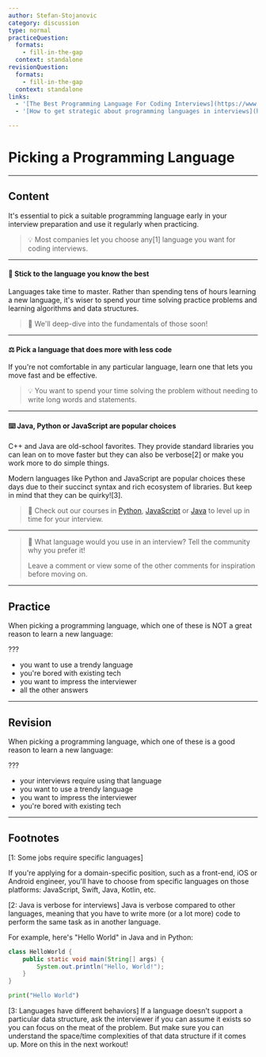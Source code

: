 ```yaml
---
author: Stefan-Stojanovic
category: discussion
type: normal
practiceQuestion:
  formats:
    - fill-in-the-gap
  context: standalone
revisionQuestion:
  formats:
    - fill-in-the-gap
  context: standalone
links:
  - '[The Best Programming Language For Coding Interviews](https://www.youtube.com/watch?v=kYpxolRkaSo){video}'
  - '[How to get strategic about programming languages in interviews](https://triplebyte.com/blog/you-must-choose-wisely-how-to-get-strategic-about-programming-languages-in-interviews){article}'

---
```


# Picking a Programming Language

---
## Content

It's essential to pick a suitable programming language early in your interview preparation and use it regularly when practicing.

> 💡 Most companies let you choose any[1] language you want for coding interviews.

---

#### 🧠 Stick to the language you know the best

Languages take time to master. Rather than spending tens of hours learning a new language, it's wiser to spend your time solving practice problems and learning algorithms and data structures.

> 📣 We'll deep-dive into the fundamentals of those soon!

---

#### ⚖️ Pick a language that does more with less code

If you're not comfortable in any particular language, learn one that lets you move fast and be effective.

> 💡 You want to spend your time solving the problem without needing to write long words and statements.

---

#### ⌨️ Java, Python or JavaScript are popular choices

C++ and Java are old-school favorites. They provide standard libraries you can lean on to move faster but they can also be verbose[2] or make you work more to do simple things.

Modern languages like Python and JavaScript are popular choices these days due to their succinct syntax and rich ecosystem of libraries. But keep in mind that they can be quirky![3].

> 🌟 Check out our courses in [Python](https://app.enki.com/skill/python), [JavaScript](https://app.enki.com/skill/javascript) or [Java](https://app.enki.com/skill/java) to level up in time for your interview.

---

> 💬 What language would you use in an interview? Tell the community why you prefer it!
>
> Leave a comment or view some of the other comments for inspiration before moving on.

---
## Practice

When picking a programming language, which one of these is NOT a great reason to learn a new language:

???

- you want to use a trendy language
- you're bored with existing tech
- you want to impress the interviewer
- all the other answers

---
## Revision

When picking a programming language, which one of these is a good reason to learn a new language:

???

- your interviews require using that language
- you want to use a trendy language
- you want to impress the interviewer
- you're bored with existing tech

---
## Footnotes

[1: Some jobs require specific languages]

If you're applying for a domain-specific position, such as a front-end, iOS or Android engineer, you'll have to choose from specific languages on those platforms: JavaScript, Swift, Java, Kotlin, etc.

[2: Java is verbose for interviews]
Java is verbose compared to other languages, meaning that you have to write more (or a lot more) code to perform the same task as in another language. 

For example, here's "Hello World" in Java and in Python:

```java
class HelloWorld { 
    public static void main(String[] args) { 
        System.out.println("Hello, World!");  
    } 
} 
```

```python
print("Hello World") 
```

[3: Languages have different behaviors]
If a language doesn't support a particular data structure, ask the interviewer if you can assume it exists so you can focus on the meat of the problem. But make sure you can understand the space/time complexities of that data structure if it comes up. More on this in the next workout!